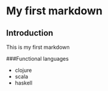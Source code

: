 # My first markdown

## Introduction

This is my first markdown

###Functional languages

* clojure
* scala
* haskell